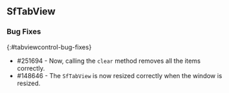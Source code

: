 ## SfTabView

### Bug Fixes
{:#tabviewcontrol-bug-fixes}

* \#251694 - Now, calling the `clear` method removes all the items correctly.
* \#148646 - The `SfTabView` is now resized correctly when the window is resized.